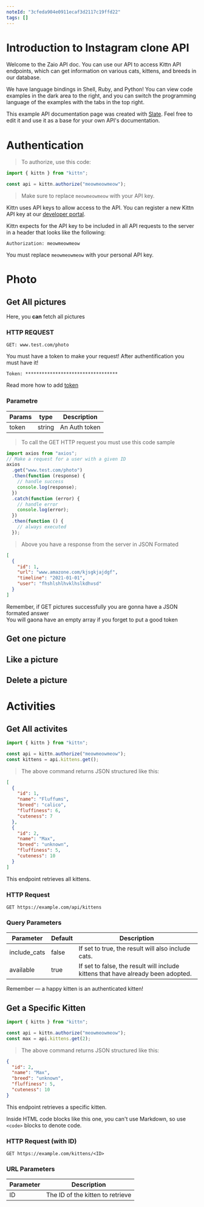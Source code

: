 ```yaml
---
noteId: "3cfeda904e0911ecaf3d2117c19ffd22"
tags: []
---
```


# Introduction to Instagram clone API

Welcome to the Zaio API doc. You can use our API to access Kittn API endpoints, which can get information on various cats, kittens, and breeds in our database.

We have language bindings in Shell, Ruby, and Python! You can view code examples in the dark area to the right, and you can switch the programming language of the examples with the tabs in the top right.

This example API documentation page was created with [Slate](https://github.com/lord/slate). Feel free to edit it and use it as a base for your own API's documentation.

# Authentication

> To authorize, use this code:

```javascript
import { kittn } from "kittn";

const api = kittn.authorize("meowmeowmeow");
```

> Make sure to replace `meowmeowmeow` with your API key.

Kittn uses API keys to allow access to the API. You can register a new Kittn API key at our [developer portal](https://example.com/developers).

Kittn expects for the API key to be included in all API requests to the server in a header that looks like the following:

`Authorization: meowmeowmeow`

<aside class=notice>
You must replace <code>meowmeowmeow</code> with your personal API key.
</aside>

# Photo

## Get All pictures

Here, you **can** fetch all pictures

### HTTP REQUEST

`GET: www.test.com/photo`

You must have a token to make your request!
After authentification you must have it!

`Token: **********************************`

Read more how to add [token](https://developer.mozilla.org/fr/docs/Web/API/Fetch_API)

### Parametre

| Params | type   | Description   |
| ------ | ------ | ------------- |
| token  | string | An Auth token |

> To call the GET HTTP request you must use this code sample

```javascript
import axios from "axios";
// Make a request for a user with a given ID
axios
  .get("www.test.com/photo")
  .then(function (response) {
    // handle success
    console.log(response);
  })
  .catch(function (error) {
    // handle error
    console.log(error);
  })
  .then(function () {
    // always executed
  });
```

> Above you have a response from the server in JSON Formated

```json
[
  {
    "id": 1,
    "url": "www.amazone.com/kjsgkjajdgf",
    "timeline": "2021-01-01",
    "user": "fhshlshlhvklhslkdhvsd"
  }
]
```

<aside class="success">
   Remember, if GET pictures successfully you are gonna have a JSON formated answer
</aside>

<aside class="error">
  You will gaona have an empty array if you forget to put a good token
</aside>

## Get one picture

## Like a picture

## Delete a picture

# Activities

## Get All activites

```javascript
import { kittn } from "kittn";

const api = kittn.authorize("meowmeowmeow");
const kittens = api.kittens.get();
```

> The above command returns JSON structured like this:

```json
[
  {
    "id": 1,
    "name": "Fluffums",
    "breed": "calico",
    "fluffiness": 6,
    "cuteness": 7
  },
  {
    "id": 2,
    "name": "Max",
    "breed": "unknown",
    "fluffiness": 5,
    "cuteness": 10
  }
]
```

This endpoint retrieves all kittens.

### HTTP Request

`GET https://example.com/api/kittens`

### Query Parameters

| Parameter    | Default | Description                                                                      |
| ------------ | ------- | -------------------------------------------------------------------------------- |
| include_cats | false   | If set to true, the result will also include cats.                               |
| available    | true    | If set to false, the result will include kittens that have already been adopted. |

<aside class=success>
Remember — a happy kitten is an authenticated kitten!
</aside>

## Get a Specific Kitten

```javascript
import { kittn } from "kittn";

const api = kittn.authorize("meowmeowmeow");
const max = api.kittens.get(2);
```

> The above command returns JSON structured like this:

```json
{
  "id": 2,
  "name": "Max",
  "breed": "unknown",
  "fluffiness": 5,
  "cuteness": 10
}
```

This endpoint retrieves a specific kitten.

<aside class=warning>
Inside HTML code blocks like this one, you can't use Markdown, so use <code>&lt;code&gt;</code> blocks to denote code.
</aside>

### HTTP Request (with ID)

`GET https://example.com/kittens/<ID>`

### URL Parameters

| Parameter | Description                      |
| --------- | -------------------------------- |
| ID        | The ID of the kitten to retrieve |
